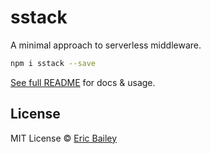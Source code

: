 # sstack
A minimal approach to serverless middleware.
```bash
npm i sstack --save
```

[See full README](https://github.com/estrattonbailey/sstack) for docs & usage.

## License
MIT License © [Eric Bailey](https://estrattonbailey.com)

